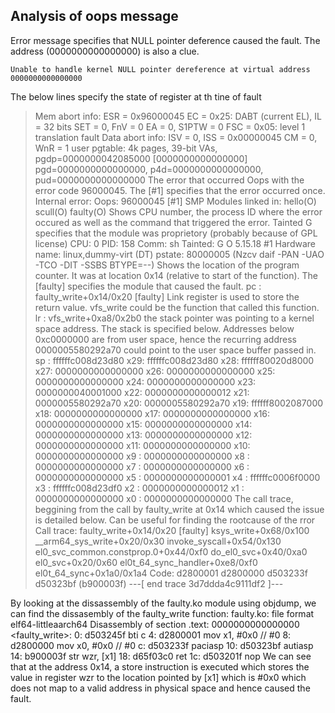 ## Analysis of oops message
Error message specifies that NULL pointer deference caused the fault. The address (0000000000000000) is also a clue.

	Unable to handle kernel NULL pointer dereference at virtual address 0000000000000000
	
The below lines specify the state of register at th tine of fault
>	Mem abort info:
>	  ESR = 0x96000045
>	  EC = 0x25: DABT (current EL), IL = 32 bits
>	  SET = 0, FnV = 0
>	  EA = 0, S1PTW = 0
>	  FSC = 0x05: level 1 translation fault
>	Data abort info:
>	  ISV = 0, ISS = 0x00000045
>	  CM = 0, WnR = 1
>	user pgtable: 4k pages, 39-bit VAs, pgdp=0000000042085000
>	[0000000000000000] pgd=0000000000000000, p4d=0000000000000000, pud=0000000000000000
The error that occurred Oops with the error code 96000045. The [#1] specifies that the error occurred once.
	Internal error: Oops: 96000045 [#1] SMP
	Modules linked in: hello(O) scull(O) faulty(O)
Shows CPU number, the process ID where the error occured as well as the command that triggered the error. Tainted G specifies that the module was proprietory (probably because of GPL license) 
	CPU: 0 PID: 158 Comm: sh Tainted: G           O      5.15.18 #1
	Hardware name: linux,dummy-virt (DT)
	pstate: 80000005 (Nzcv daif -PAN -UAO -TCO -DIT -SSBS BTYPE=--)
Shows the location of the program counter. It was at location 0x14 (relative to start of the function). The [faulty] specifies the module that caused the fault.
	pc : faulty_write+0x14/0x20 [faulty]
Link register is used to store the return value. vfs_write could be the function that called this function. 
	lr : vfs_write+0xa8/0x2b0
the stack pointer was pointing to a kernel space address. The stack is specified below. Addresses below 0xc0000000 are from user space, hence the recurring address 0000005580292a70 could point to the user space buffer passed in.
>	sp : ffffffc008d23d80
>	x29: ffffffc008d23d80 x28: ffffff80020d8000 x27: 0000000000000000
>	x26: 0000000000000000 x25: 0000000000000000 x24: 0000000000000000
>	x23: 0000000040001000 x22: 0000000000000012 x21: 0000005580292a70
>	x20: 0000005580292a70 x19: ffffff8002087000 x18: 0000000000000000
>	x17: 0000000000000000 x16: 0000000000000000 x15: 0000000000000000
>	x14: 0000000000000000 x13: 0000000000000000 x12: 0000000000000000
>	x11: 0000000000000000 x10: 0000000000000000 x9 : 0000000000000000
>	x8 : 0000000000000000 x7 : 0000000000000000 x6 : 0000000000000000
>	x5 : 0000000000000001 x4 : ffffffc0006f0000 x3 : ffffffc008d23df0
>	x2 : 0000000000000012 x1 : 0000000000000000 x0 : 0000000000000000
The call trace, beggining from the call by faulty_write at 0x14 which caused the issue is detailed below. Can be useful for finding the rootcause of the rror 
	Call trace:
	 faulty_write+0x14/0x20 [faulty]
	 ksys_write+0x68/0x100
	 __arm64_sys_write+0x20/0x30
	 invoke_syscall+0x54/0x130
	 el0_svc_common.constprop.0+0x44/0xf0
	 do_el0_svc+0x40/0xa0
	 el0_svc+0x20/0x60
	 el0t_64_sync_handler+0xe8/0xf0
	 el0t_64_sync+0x1a0/0x1a4
	Code: d2800001 d2800000 d503233f d50323bf (b900003f) 
	---[ end trace 3d7ddda4c9111df2 ]---
	
By looking at the dissassembly of the faulty.ko module using objdump, we can find the dissasembly of the faulty_write function:
	faulty.ko:     file format elf64-littleaarch64
	Disassembly of section .text:
	0000000000000000 <faulty_write>:
	   0:	d503245f 	bti	c
	   4:	d2800001 	mov	x1, #0x0                   	// #0
	   8:	d2800000 	mov	x0, #0x0                   	// #0
	   c:	d503233f 	paciasp
	  10:	d50323bf 	autiasp
	  14:	b900003f 	str	wzr, [x1]
	  18:	d65f03c0 	ret
  	1c:	d503201f 	nop
We can see that at the address 0x14, a store instruction is executed which stores the value in register wzr to the location pointed by [x1] which is #0x0 which does not map to a valid address in physical space and hence caused the fault.
